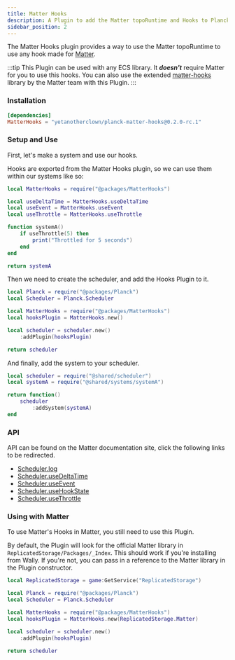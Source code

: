 ```yaml
---
title: Matter Hooks
description: A Plugin to add the Matter topoRuntime and Hooks to Planck
sidebar_position: 2
---
```


The Matter Hooks plugin provides a way to use the Matter topoRuntime to use any
hook made for [Matter](https://github.com/matter-ecs/matter).

:::tip
This Plugin can be used with any ECS library. It ***doesn't*** require Matter for you to use this hooks.
You can also use the extended [matter-hooks](<https://github.com/matter-ecs/matter-hooks>) library by the Matter team with this Plugin.
:::

### Installation

```toml title="wally.toml"
[dependencies]
MatterHooks = "yetanotherclown/planck-matter-hooks@0.2.0-rc.1"
```

### Setup and Use

First, let's make a system and use our hooks.

Hooks are exported from the Matter Hooks plugin,
so we can use them within our systems like so:

```lua title="src/shared/systems/systemA.luau"
local MatterHooks = require("@packages/MatterHooks")

local useDeltaTime = MatterHooks.useDeltaTime
local useEvent = MatterHooks.useEvent
local useThrottle = MatterHooks.useThrottle

function systemA()
    if useThrottle(5) then
        print("Throttled for 5 seconds")
    end
end

return systemA
```

Then we need to create the scheduler, and add the Hooks Plugin to it.

```lua title="src/shared/scheduler.luau"
local Planck = require("@packages/Planck")
local Scheduler = Planck.Scheduler

local MatterHooks = require("@packages/MatterHooks")
local hooksPlugin = MatterHooks.new()

local scheduler = scheduler.new()
    :addPlugin(hooksPlugin)

return scheduler
```

And finally, add the system to your scheduler.

```lua title="src/shared/startup.luau"
local scheduler = require("@shared/scheduler")
local systemA = require("@shared/systems/systemA")

return function()
    scheduler
        :addSystem(systemA)
end
```

### API

API can be found on the Matter documentation site, click the following links to be redirected.

- [Scheduler.log](https://matter-ecs.github.io/matter/api/Matter#log)
- [Scheduler.useDeltaTime](https://matter-ecs.github.io/matter/api/Matter#useDeltaTime)
- [Scheduler.useEvent](https://matter-ecs.github.io/matter/api/Matter#useEvent)
- [Scheduler.useHookState](https://matter-ecs.github.io/matter/api/Matter#useHookState)
- [Scheduler.useThrottle](https://matter-ecs.github.io/matter/api/Matter#useThrottle)

### Using with Matter

To use Matter's Hooks in Matter, you still need to use this Plugin.

By default, the Plugin will look for the official Matter library in `ReplicatedStorage/Packages/_Index`.
This should work if you're installing from Wally. If you're not, you can pass in a reference to the
Matter library in the Plugin constructor.

```lua title="src/shared/scheduler.luau"
local ReplicatedStorage = game:GetService("ReplicatedStorage")

local Planck = require("@packages/Planck")
local Scheduler = Planck.Scheduler

local MatterHooks = require("@packages/MatterHooks")
local hooksPlugin = MatterHooks.new(ReplicatedStorage.Matter)

local scheduler = scheduler.new()
    :addPlugin(hooksPlugin)

return scheduler
```